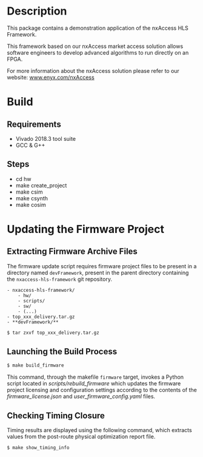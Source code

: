 # Description

This package contains a demonstration application of the nxAccess HLS Framework.

This framework based on our nxAccess market access solution allows software engineers 
to develop advanced algorithms to run directly on an FPGA.

For more information about the nxAccess solution please refer to our website: www.enyx.com/nxAccess

# Build

## Requirements

* Vivado 2018.3 tool suite
* GCC & G++

## Steps

* cd hw
* make create_project
* make csim
* make csynth
* make cosim

# Updating the Firmware Project

## Extracting Firmware Archive Files

The firmware update script requires firmware project files to be present in a directory named `devFramework`, present in the parent directory containing the `nxaccess-hls-framework` git repository.

```
- nxaccess-hls-framework/
	- hw/
	- scripts/
	- sw/
	- (...)
- top_xxx_delivery.tar.gz
- **devFramework/**
```

```bash
$ tar zxvf top_xxx_delivery.tar.gz
```

## Launching the Build Process

```bash
$ make build_firmware
```

This command, through the makefile ``firmware`` target, invokes a Python script located in *scripts/rebuild_firmware* which updates the firmware project licensing and configuration settings according to the contents of the *firmware_license.json* and *user_firmware_config.yaml* files.

## Checking Timing Closure

Timing results are displayed using the following command, which extracts values from the post-route physical optimization report file.

```bash
$ make show_timing_info
```
